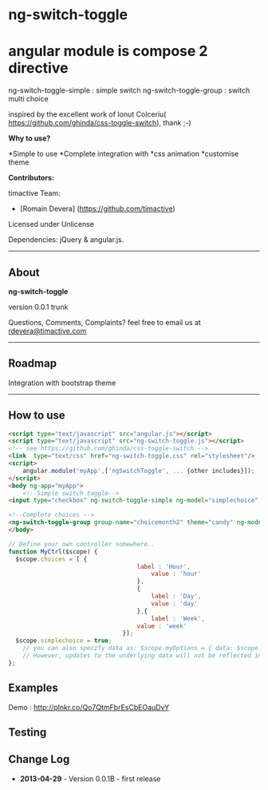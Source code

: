ng-switch-toggle
=========

# angular module is compose 2  directive
  ng-switch-toggle-simple : simple switch
  ng-switch-toggle-group : switch multi choice

inspired by the excellent work of Ionut Colceriu( https://github.com/ghinda/css-toggle-switch), thank ;-)

__Why to use?__

*Simple to use
*Complete integration with
*css animation
*customise theme

__Contributors:__

timactive Team:
* [Romain Devera] (https://github.com/timactive)
 
Licensed under Unlicense 

Dependencies: jQuery & angular.js. 

***

## About
__ng-switch-toggle__

version 0.0.1 trunk

Questions, Comments, Complaints? feel free to email us at rdevera@timactive.com

***

## Roadmap
 Integration with bootstrap theme
 
***
## How to use 
```html
<script type="text/javascript" src="angular.js"></script>
<script type="text/javascript" src="ng-switch-toggle.js"></script>
<!-- see https://github.com/ghinda/css-toggle-switch -->
<link  type="text/css" href="ng-switch-toggle.css" rel="stylesheet"/> 
<script>
    angular.module('myApp',['ngSwitchToggle', ... {other includes}]);
</script>
<body ng-app="myApp">
    <!--Simple switch toggle-->
<input type="checkbox" ng-switch-toggle-simple ng-model="simplechoice" text-on="Oui" text-off="Non" theme="candy"/>

<!--Complete choices -->
<ng-switch-toggle-group group-name="choicemonth2" theme="candy" ng-model="testradio2" choices="choices" color="yellow"></ng-switch-toggle-group>
</body>
```
```javascript
// Define your own controller somewhere..
function MyCtrl($scope) {
  $scope.choices = [ {
  									label : 'Hour',
										value : 'hour'
									},
									{
										label : 'Day',
										value : 'day'
									},{
										label : 'Week',
									value : 'week'
								}];
  $scope.simplechoice = true;
	// you can also specify data as: $scope.myOptions = { data: $scope.myData }. 
	// However, updates to the underlying data will not be reflected in the grid
};

```

## Examples
Demo : http://plnkr.co/Qo7QtmFbrEsCbEOauDvY

## Testing




## Change Log
* __2013-04-29__ - Version 0.0.1B - first release 
